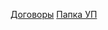 [Договоры](https://drive.google.com/drive/folders/1SHbm0o_-ZFEStZw0QC-RBLFRaJXYEJIg?usp=sharing)
[Папка УП](https://drive.google.com/drive/folders/15Bp_xEUwTKibFFPf9qpPVWDFF-UQopYx)
